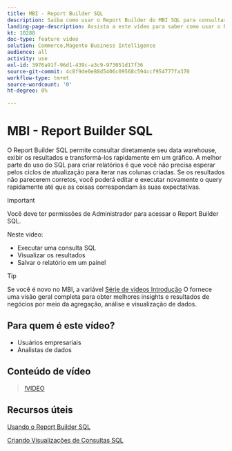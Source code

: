 ```yaml
---
title: MBI - Report Builder SQL
description: Saiba como usar o Report Builder do MBI SQL para consultar diretamente o data warehouse, visualizar os resultados e transformá-los rapidamente em um gráfico.
landing-page-description: Assista a este vídeo para saber como usar o Report Builder do MBI SQL para consultar diretamente seu data warehouse, visualizar os resultados e transformá-los rapidamente em um gráfico.
kt: 10288
doc-type: feature video
solution: Commerce,Magento Business Intelligence
audience: all
activity: use
exl-id: 3976a91f-96d1-439c-a3c9-973051d17f36
source-git-commit: 4c8f9de0e88d5406c09568c594ccf954777fa370
workflow-type: tm+mt
source-wordcount: '0'
ht-degree: 0%

---
```


# MBI - Report Builder SQL

O Report Builder SQL permite consultar diretamente seu data warehouse, exibir os resultados e transformá-los rapidamente em um gráfico. A melhor parte do uso do SQL para criar relatórios é que você não precisa esperar pelos ciclos de atualização para iterar nas colunas criadas. Se os resultados não parecerem corretos, você poderá editar e executar novamente o query rapidamente até que as coisas correspondam às suas expectativas.

>[!IMPORTANT]
>
>Você deve ter permissões de Administrador para acessar o Report Builder SQL.

Neste vídeo:

- Executar uma consulta SQL
- Visualizar os resultados
- Salvar o relatório em um painel

>[!TIP]
>
>Se você é novo no MBI, a variável [Série de vídeos Introdução](1-overview.md) O fornece uma visão geral completa para obter melhores insights e resultados de negócios por meio da agregação, análise e visualização de dados.

## Para quem é este vídeo?

- Usuários empresariais
- Analistas de dados

## Conteúdo de vídeo

>[!VIDEO](https://video.tv.adobe.com/v/342406?quality=12&learn=on)

## Recursos úteis

[Usando o Report Builder SQL](https://docs.magento.com/mbi/data-analyst/dev-reports/sql-rpt-bldr.html)

[Criando Visualizações de Consultas SQL](https://docs.magento.com/mbi/tutorials/create-visuals-from-sql.html)
